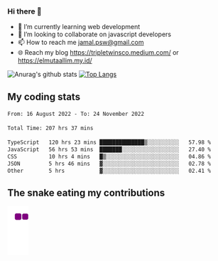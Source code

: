 ### Hi there 👋

<!--
**padepokanpenguin/padepokanpenguin** is a ✨ _special_ ✨ repository because its `README.md` (this file) appears on your GitHub profile.
-->

- 🌱 I’m currently learning  web development
- 👯 I’m looking to collaborate on javascript developers
- 📫 How to reach me jamal.psw@gmail.com
- 🌐 Reach my blog https://tripletwinsco.medium.com/ or https://elmutaallim.my.id/

![Anurag's github stats](https://github-readme-stats.vercel.app/api?username=padepokanpenguin&count_private=true&disable_animations=false&show_icons=true&theme=default)
[![Top Langs](https://github-readme-stats.vercel.app/api/top-langs/?username=padepokanpenguin&theme=default&layout=compact)](https://github.com/padepokanpenguin)

## My coding stats

<!--START_SECTION:waka-->

```text
From: 16 August 2022 - To: 24 November 2022

Total Time: 207 hrs 37 mins

TypeScript   120 hrs 23 mins ██████████████▒░░░░░░░░░░   57.98 %
JavaScript   56 hrs 53 mins  ███████░░░░░░░░░░░░░░░░░░   27.40 %
CSS          10 hrs 4 mins   █▒░░░░░░░░░░░░░░░░░░░░░░░   04.86 %
JSON         5 hrs 46 mins   ▓░░░░░░░░░░░░░░░░░░░░░░░░   02.78 %
Other        5 hrs           ▓░░░░░░░░░░░░░░░░░░░░░░░░   02.41 %
```

<!--END_SECTION:waka-->


## The snake eating my contributions
![snake gif](https://github.com/padepokanpenguin/padepokanpenguin/blob/output/github-contribution-grid-snake.gif)
